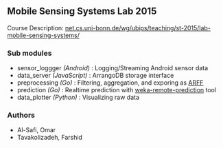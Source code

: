 ## Mobile Sensing Systems Lab 2015
Course Description: [net.cs.uni-bonn.de/wg/ubips/teaching/st-2015/lab-mobile-sensing-systems/](http://net.cs.uni-bonn.de/wg/ubips/teaching/st-2015/lab-mobile-sensing-systems/)

### Sub modules
* sensor_loggger _(Android)_ : Logging/Streaming Android sensor data
* data_server _(JavaScript)_ : ArrangoDB storage interface
* preprocessing _(Go)_ : Filtering, aggregation, and exporing as [ARFF](https://weka.wikispaces.com/ARFF)
* prediction _(Go)_ : Realtime prediction with [weka-remote-prediction](https://github.com/farshidtz/weka-remote-prediction) tool
* data_plotter _(Python)_ : Visualizing raw data

### Authors
* Al-Safi, Omar
* Tavakolizadeh, Farshid
